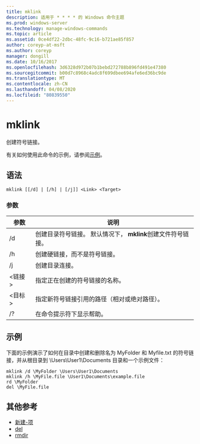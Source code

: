 ```yaml
---
title: mklink
description: 适用于 * * * * 的 Windows 命令主题
ms.prod: windows-server
ms.technology: manage-windows-commands
ms.topic: article
ms.assetid: 0ce4df22-2dbc-48fc-9c16-b721ae85f857
author: coreyp-at-msft
ms.author: coreyp
manager: dongill
ms.date: 10/16/2017
ms.openlocfilehash: 3d6328d972b07b1bebd272788b896fd491e47380
ms.sourcegitcommit: b00d7c8968c4adc8f699dbee694afe6ed36bc9de
ms.translationtype: MT
ms.contentlocale: zh-CN
ms.lasthandoff: 04/08/2020
ms.locfileid: "80839550"
---
```

# <a name="mklink"></a>mklink
创建符号链接。

有关如何使用此命令的示例，请参阅[示例](#BKMK_examples)。

## <a name="syntax"></a>语法

```
mklink [[/d] | [/h] | [/j]] <Link> <Target>
```

### <a name="parameters"></a>参数

|参数|说明|
|---------|-----------|
|/d|创建目录符号链接。 默认情况下， **mklink**创建文件符号链接。|
|/h|创建硬链接，而不是符号链接。|
|/j|创建目录连接。|
|\<链接 >|指定正在创建的符号链接的名称。|
|\<目标 >|指定新符号链接引用的路径（相对或绝对路径）。|
|/?|在命令提示符下显示帮助。|

## <a name="examples"></a><a name=BKMK_examples></a>示例

下面的示例演示了如何在目录中创建和删除名为 MyFolder 和 Myfile.txt 的符号链接，并从根目录到 \Users\User1\Documents 目录和一个示例文件：
```
mklink /d \MyFolder \Users\User1\Documents
mklink /h \MyFile.file \User1\Documents\example.file
rd \MyFolder
del \MyFile.file
```
## <a name="additional-references"></a>其他参考
-   [新建-项](https://docs.microsoft.com/powershell/module/microsoft.powershell.management/new-item?view=powershell-6)
-   [del](https://docs.microsoft.com/windows-server/administration/windows-commands/del)
-   [rmdir](https://docs.microsoft.com/windows-server/administration/windows-commands/rd)
